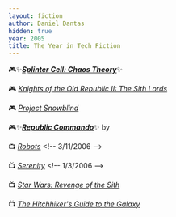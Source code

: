 ```yaml
---
layout: fiction
author: Daniel Dantas
hidden: true
year: 2005
title: The Year in Tech Fiction
---
```


🎮✨[***Splinter Cell: Chaos Theory***](https://en.wikipedia.org/wiki/Tom_Clancy%27s_Splinter_Cell:_Chaos_Theory)✨ <!-- 1/16/2009 -->

🎮 [_Knights of the Old Republic II: The Sith Lords_](https://en.wikipedia.org/wiki/Star_Wars_Knights_of_the_Old_Republic_II:_The_Sith_Lords) <!-- 5/1/2008 -->

🎮 [_Project Snowblind_](https://en.wikipedia.org/wiki/Project_Snowblind) <!-- 4/19/2008 -->

🎮✨[***Republic Commando***](https://en.wikipedia.org/wiki/Star_Wars:_Republic_Commando)✨ by  <!-- 11/27/2006 -->

📺 [_Robots_](https://en.wikipedia.org/wiki/Robots_(2005_film)) <!-- 3/11/2006 -->

📺 [_Serenity_](https://en.wikipedia.org/wiki/Serenity_(2005_film)) <!-- 1/3/2006 -->

📺 [_Star Wars: Revenge of the Sith_](https://en.wikipedia.org/wiki/Star_Wars:_Episode_III_%E2%80%93_Revenge_of_the_Sith) <!-- 5/31/2005 -->

📺 [_The Hitchhiker's Guide to the Galaxy_](https://en.wikipedia.org/wiki/The_Hitchhiker%27s_Guide_to_the_Galaxy_(film)) <!-- 5/3/2005 -->
